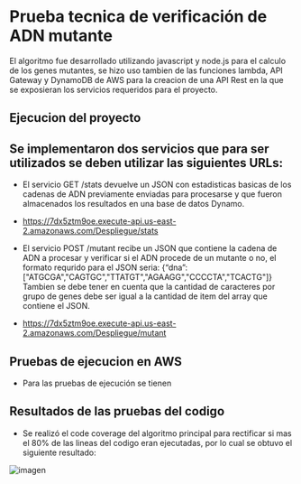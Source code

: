 # Prueba tecnica de verificación de ADN mutante

El algoritmo fue desarrollado utilizando javascript y node.js para el calculo de los genes mutantes, se hizo uso tambien de las funciones lambda, API Gateway y DynamoDB de AWS para la creacion de una API Rest en la que se exposieran los servicios requeridos para el proyecto.

## Ejecucion del proyecto
## Se implementaron dos servicios que para ser utilizados se deben utilizar las siguientes URLs:
- El servicio GET /stats devuelve un JSON con estadisticas basicas de los cadenas de ADN previamente enviadas para procesarse y que fueron almacenados los resultados en una base de datos Dynamo.
- https://7dx5ztm9oe.execute-api.us-east-2.amazonaws.com/Despliegue/stats

- El servicio POST /mutant recibe un JSON que contiene la cadena de ADN a procesar y verificar si el ADN procede de un mutante o no, el formato requrido para el JSON seria:
  {“dna”:["ATGCGA","CAGTGC","TTATGT","AGAAGG","CCCCTA","TCACTG"]}
  Tambien se debe tener en cuenta que la cantidad de caracteres por grupo de genes debe ser igual a la cantidad de item del array que contiene el JSON.
  
- https://7dx5ztm9oe.execute-api.us-east-2.amazonaws.com/Despliegue/mutant


## Pruebas de ejecucion en AWS
- Para las pruebas de ejecución se tienen



## Resultados de las pruebas del codigo
- Se realizó el code coverage del algoritmo principal para rectificar si mas el 80% de las lineas del codigo eran ejecutadas, por lo cual se obtuvo el siguiente resultado:

![imagen](https://user-images.githubusercontent.com/32344442/110418336-646f4c80-8065-11eb-85b0-f1f1f143ba0b.png)





